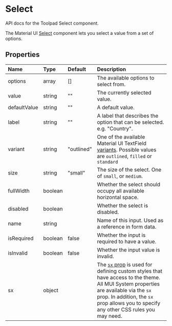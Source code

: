<!-- This file has been auto-generated using `pnpm docs:build:api`. -->

# Select

<p class="description">API docs for the Toolpad Select component.</p>

The Material UI [Select](https://mui.com/material-ui/react-select/) component lets you select a value from a set of options.

## Properties

| Name                                        | Type                                   | Default                                      | Description                                                                                                                                                                                                                                                                          |
| :------------------------------------------ | :------------------------------------- | :------------------------------------------- | :----------------------------------------------------------------------------------------------------------------------------------------------------------------------------------------------------------------------------------------------------------------------------------- |
| <span class="prop-name">options</span>      | <span class="prop-type">array</span>   | <span class="prop-default">[]</span>         | The available options to select from.                                                                                                                                                                                                                                                |
| <span class="prop-name">value</span>        | <span class="prop-type">string</span>  | <span class="prop-default">""</span>         | The currently selected value.                                                                                                                                                                                                                                                        |
| <span class="prop-name">defaultValue</span> | <span class="prop-type">string</span>  | <span class="prop-default">""</span>         | A default value.                                                                                                                                                                                                                                                                     |
| <span class="prop-name">label</span>        | <span class="prop-type">string</span>  | <span class="prop-default">""</span>         | A label that describes the option that can be selected. e.g. "Country".                                                                                                                                                                                                              |
| <span class="prop-name">variant</span>      | <span class="prop-type">string</span>  | <span class="prop-default">"outlined"</span> | One of the available Material UI TextField [variants](https://mui.com/material-ui/react-button/#basic-button). Possible values are `outlined`, `filled` or `standard`                                                                                                                |
| <span class="prop-name">size</span>         | <span class="prop-type">string</span>  | <span class="prop-default">"small"</span>    | The size of the select. One of `small`, or `medium`.                                                                                                                                                                                                                                 |
| <span class="prop-name">fullWidth</span>    | <span class="prop-type">boolean</span> |                                              | Whether the select should occupy all available horizontal space.                                                                                                                                                                                                                     |
| <span class="prop-name">disabled</span>     | <span class="prop-type">boolean</span> |                                              | Whether the select is disabled.                                                                                                                                                                                                                                                      |
| <span class="prop-name">name</span>         | <span class="prop-type">string</span>  |                                              | Name of this input. Used as a reference in form data.                                                                                                                                                                                                                                |
| <span class="prop-name">isRequired</span>   | <span class="prop-type">boolean</span> | <span class="prop-default">false</span>      | Whether the input is required to have a value.                                                                                                                                                                                                                                       |
| <span class="prop-name">isInvalid</span>    | <span class="prop-type">boolean</span> | <span class="prop-default">false</span>      | Whether the input value is invalid.                                                                                                                                                                                                                                                  |
| <span class="prop-name">sx</span>           | <span class="prop-type">object</span>  |                                              | The [`sx` prop](https://mui.com/system/getting-started/the-sx-prop/) is used for defining custom styles that have access to the theme. All MUI System properties are available via the `sx` prop. In addition, the `sx` prop allows you to specify any other CSS rules you may need. |
